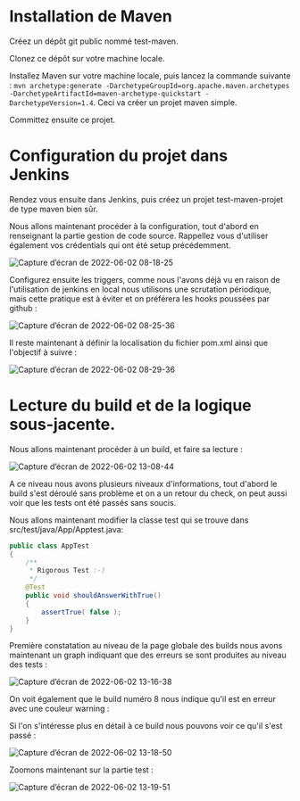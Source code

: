 # Installation de Maven

Créez un dépôt git public nommé test-maven.

Clonez ce dépôt sur votre machine locale.

Installez Maven sur votre machine locale, puis lancez la commande suivante : `mvn archetype:generate -DarchetypeGroupId=org.apache.maven.archetypes -DarchetypeArtifactId=maven-archetype-quickstart -DarchetypeVersion=1.4`. Ceci va créer un projet maven simple. 

Committez ensuite ce projet. 

# Configuration du projet dans Jenkins

Rendez vous ensuite dans Jenkins, puis créez un projet test-maven-projet de type maven bien sûr. 

Nous allons maintenant procéder à la configuration, tout d'abord en renseignant la partie gestion de code source. Rappellez vous d'utiliser également vos crédentials qui ont été setup précédemment. 

![Capture d’écran de 2022-06-02 08-18-25](https://user-images.githubusercontent.com/98811386/171565568-fd874c39-49d3-4e46-9690-962256bc3694.png)

Configurez ensuite les triggers, comme nous l'avons déjà vu en raison de l'utilisation de jenkins en local nous utilisons une scrutation périodique, mais cette pratique est à éviter et on préférera les hooks poussées par github : 

![Capture d’écran de 2022-06-02 08-25-36](https://user-images.githubusercontent.com/98811386/171566783-38ba080b-0b6b-4c5b-92bf-a59c7a3db99d.png)

Il reste maintenant à définir la localisation du fichier pom.xml ainsi que l'objectif à suivre : 

![Capture d’écran de 2022-06-02 08-29-36](https://user-images.githubusercontent.com/98811386/171567341-b5a81a34-e897-44f9-ba44-206696f97587.png)

# Lecture du build et de la logique sous-jacente. 

Nous allons maintenant procéder à un build, et faire sa lecture : 

![Capture d’écran de 2022-06-02 13-08-44](https://user-images.githubusercontent.com/98811386/171616697-4c5967cd-df33-429c-b813-9f517bda0e2b.png)

A ce niveau nous avons plusieurs niveaux d'informations, tout d'abord le build s'est déroulé sans problème et on a un retour du check, on peut aussi voir que les tests ont été passés sans soucis. 

Nous allons maintenant modifier la classe test qui se trouve dans src/test/java/App/Apptest.java:

```java
public class AppTest 
{
    /**
     * Rigorous Test :-)
     */
    @Test
    public void shouldAnswerWithTrue()
    {
        assertTrue( false );
    }
}
```

Première constatation au niveau de la page globale des builds nous avons maintenant un graph indiquant que des erreurs se sont produites au niveau des tests :

![Capture d’écran de 2022-06-02 13-16-38](https://user-images.githubusercontent.com/98811386/171617921-9bf3c2e6-165e-4d64-a87f-666715ad3b9a.png)

On voit également que le build numéro 8 nous indique qu'il est en erreur avec une couleur warning : 

Si l'on s'intéresse plus en détail à ce build nous pouvons voir ce qu'il s'est passé : 

![Capture d’écran de 2022-06-02 13-18-50](https://user-images.githubusercontent.com/98811386/171618210-7baa0ca9-f76e-4c51-bdca-b671da17b88c.png)

Zoomons maintenant sur la partie test : 

![Capture d’écran de 2022-06-02 13-19-51](https://user-images.githubusercontent.com/98811386/171618361-a350faed-b78f-4f3b-9ab3-475706e08263.png)




